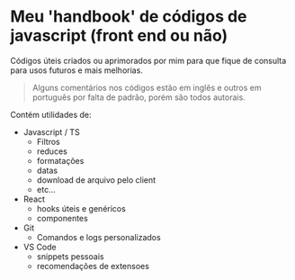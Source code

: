 # Meu 'handbook' de códigos de javascript (front end ou não)

Códigos úteis criados ou aprimorados por mim para que fique de consulta para usos futuros e mais melhorias.

> Alguns comentários nos códigos estão em inglês e outros em português por falta de padrão, porém são todos autorais.

Contém utilidades de:

- Javascript / TS
  - Filtros
  - reduces
  - formatações
  - datas
  - download de arquivo pelo client
  - etc...
- React
  - hooks úteis e genéricos
  - componentes
- Git
  - Comandos e logs personalizados
- VS Code
  - snippets pessoais
  - recomendações de extensoes
